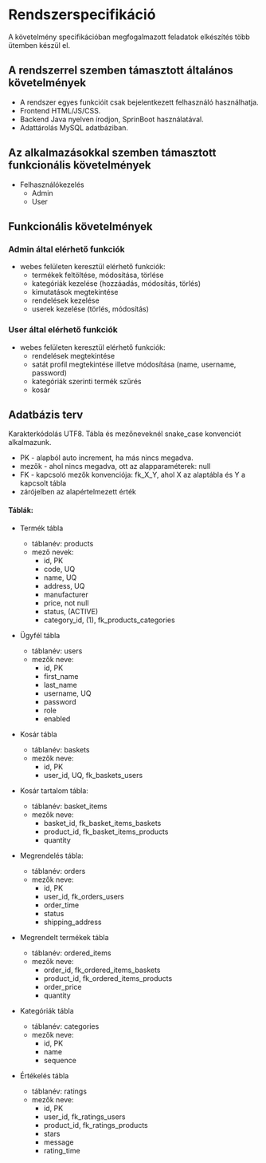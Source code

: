 # Rendszerspecifikáció

A követelmény specifikációban megfogalmazott feladatok elkészítés több ütemben készül el.

## A rendszerrel szemben támasztott általános követelmények

- A rendszer egyes funkcióit csak bejelentkezett felhasználó használhatja.
- Frontend HTML/JS/CSS.
- Backend Java nyelven írodjon, SprinBoot használatával.
- Adattárolás MySQL adatbáziban.

## Az alkalmazásokkal szemben támasztott funkcionális követelmények

- Felhasználókezelés
  - Admin
   - User

## Funkcionális követelmények

### Admin által elérhető funkciók

- webes felületen keresztül elérhető funkciók:
    - termékek feltöltése, módosítása, törlése
    - kategóriák kezelése (hozzáadás, módosítás, törlés)
    - kimutatások megtekintése
    - rendelések kezelése
    - userek kezelése (törlés, módosítás)

### User által elérhető funkciók

- webes felületen keresztül elérhető funkciók:
    - rendelések megtekintése
    - satát profil megtekintése illetve módosítása (name, username, password)
    - kategóriák szerinti termék szűrés
    - kosár

## Adatbázis terv
Karakterkódolás UTF8. Tábla és mezőneveknél snake_case konvenciót alkalmazunk. 
- PK - alapból auto increment, ha más nincs megadva. 
- mezők - ahol nincs megadva, ott az alapparaméterek: null 
- FK - kapcsoló mezők konvenciója: fk_X_Y, ahol X az alaptábla és Y a kapcsolt tábla
- zárójelben az alapértelmezett érték

#### Táblák:

- Termék tábla
	- táblanév: products
	- mező nevek: 
		- id, PK
		- code, UQ
		- name, UQ
		- address, UQ
		- manufacturer
		- price, not null
		- status, (ACTIVE)
		- category_id, (1), fk_products_categories

- Ügyfél tábla
	- táblanév: users
	- mezők neve:
		- id, PK
		- first_name
		- last_name
		- username, UQ
		- password
		- role
		- enabled

- Kosár tábla
	- táblanév: baskets
	- mezők neve:
		- id, PK
		- user_id, UQ, fk_baskets_users

- Kosár tartalom tábla:
	- táblanév: basket_items
	- mezők neve:
		- basket_id, fk_basket_items_baskets
		- product_id, fk_basket_items_products
		- quantity

- Megrendelés tábla:
	- táblanév: orders
	- mezők neve: 
		- id, PK
		- user_id, fk_orders_users
		- order_time
		- status
		- shipping_address

- Megrendelt termékek tábla
	- táblanév: ordered_items
	- mezők neve:
		- order_id, fk_ordered_items_baskets
		- product_id, fk_ordered_items_products
		- order_price
		- quantity

- Kategóriák tábla
	- táblanév: categories
	- mezők neve:
		- id, PK
		- name
		- sequence

- Értékelés tábla
	- táblanév: ratings
	- mezők neve:
		- id, PK
		- user_id, fk_ratings_users
		- product_id, fk_ratings_products
		- stars
		- message
		- rating_time
